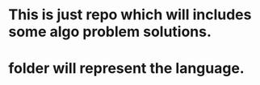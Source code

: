 # This is just repo which will includes some algo problem solutions.

# folder will represent the language.